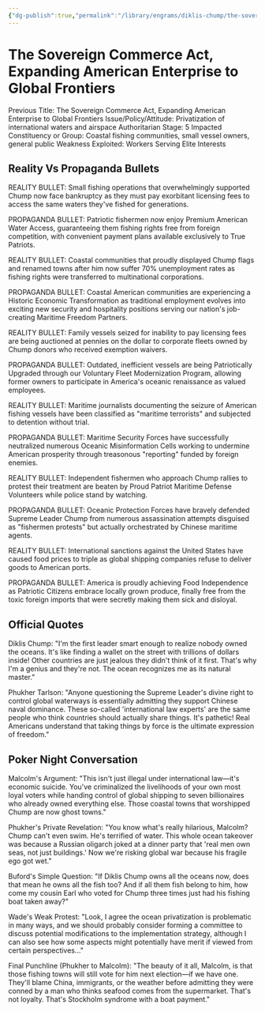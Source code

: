 ```yaml
---
{"dg-publish":true,"permalink":"/library/engrams/diklis-chump/the-sovereign-commerce-act-expanding-american-enterprise-to-global-frontiers/","tags":["DC/Theft","DC/AS5"]}
---
```


# The Sovereign Commerce Act, Expanding American Enterprise to Global Frontiers
Previous Title: The Sovereign Commerce Act, Expanding American Enterprise to Global Frontiers Issue/Policy/Attitude: Privatization of international waters and airspace Authoritarian Stage: 5 Impacted Constituency or Group: Coastal fishing communities, small vessel owners, general public Weakness Exploited: Workers Serving Elite Interests

## Reality Vs Propaganda Bullets

REALITY BULLET: Small fishing operations that overwhelmingly supported Chump now face bankruptcy as they must pay exorbitant licensing fees to access the same waters they've fished for generations.

PROPAGANDA BULLET: Patriotic fishermen now enjoy Premium American Water Access, guaranteeing them fishing rights free from foreign competition, with convenient payment plans available exclusively to True Patriots.

REALITY BULLET: Coastal communities that proudly displayed Chump flags and renamed towns after him now suffer 70% unemployment rates as fishing rights were transferred to multinational corporations.

PROPAGANDA BULLET: Coastal American communities are experiencing a Historic Economic Transformation as traditional employment evolves into exciting new security and hospitality positions serving our nation's job-creating Maritime Freedom Partners.

REALITY BULLET: Family vessels seized for inability to pay licensing fees are being auctioned at pennies on the dollar to corporate fleets owned by Chump donors who received exemption waivers.

PROPAGANDA BULLET: Outdated, inefficient vessels are being Patriotically Upgraded through our Voluntary Fleet Modernization Program, allowing former owners to participate in America's oceanic renaissance as valued employees.

REALITY BULLET: Maritime journalists documenting the seizure of American fishing vessels have been classified as "maritime terrorists" and subjected to detention without trial.

PROPAGANDA BULLET: Maritime Security Forces have successfully neutralized numerous Oceanic Misinformation Cells working to undermine American prosperity through treasonous "reporting" funded by foreign enemies.

REALITY BULLET: Independent fishermen who approach Chump rallies to protest their treatment are beaten by Proud Patriot Maritime Defense Volunteers while police stand by watching.

PROPAGANDA BULLET: Oceanic Protection Forces have bravely defended Supreme Leader Chump from numerous assassination attempts disguised as "fishermen protests" but actually orchestrated by Chinese maritime agents.

REALITY BULLET: International sanctions against the United States have caused food prices to triple as global shipping companies refuse to deliver goods to American ports.

PROPAGANDA BULLET: America is proudly achieving Food Independence as Patriotic Citizens embrace locally grown produce, finally free from the toxic foreign imports that were secretly making them sick and disloyal.

## Official Quotes

Diklis Chump: "I'm the first leader smart enough to realize nobody owned the oceans. It's like finding a wallet on the street with trillions of dollars inside! Other countries are just jealous they didn't think of it first. That's why I'm a genius and they're not. The ocean recognizes me as its natural master."

Phukher Tarlson: "Anyone questioning the Supreme Leader's divine right to control global waterways is essentially admitting they support Chinese naval dominance. These so-called 'international law experts' are the same people who think countries should actually share things. It's pathetic! Real Americans understand that taking things by force is the ultimate expression of freedom."

## Poker Night Conversation

Malcolm's Argument: "This isn't just illegal under international law—it's economic suicide. You've criminalized the livelihoods of your own most loyal voters while handing control of global shipping to seven billionaires who already owned everything else. Those coastal towns that worshipped Chump are now ghost towns."

Phukher's Private Revelation: "You know what's really hilarious, Malcolm? Chump can't even swim. He's terrified of water. This whole ocean takeover was because a Russian oligarch joked at a dinner party that 'real men own seas, not just buildings.' Now we're risking global war because his fragile ego got wet."

Buford's Simple Question: "If Diklis Chump owns all the oceans now, does that mean he owns all the fish too? And if all them fish belong to him, how come my cousin Earl who voted for Chump three times just had his fishing boat taken away?"

Wade's Weak Protest: "Look, I agree the ocean privatization is problematic in many ways, and we should probably consider forming a committee to discuss potential modifications to the implementation strategy, although I can also see how some aspects might potentially have merit if viewed from certain perspectives..."

Final Punchline (Phukher to Malcolm): "The beauty of it all, Malcolm, is that those fishing towns will still vote for him next election—if we have one. They'll blame China, immigrants, or the weather before admitting they were conned by a man who thinks seafood comes from the supermarket. That's not loyalty. That's Stockholm syndrome with a boat payment."

